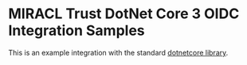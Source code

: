 # MIRACL Trust DotNet Core 3 OIDC Integration Samples

This is an example integration with the standard [dotnetcore library](https://www.nuget.org/packages/Microsoft.AspNetCore.Authentication.OpenIdConnect/).
